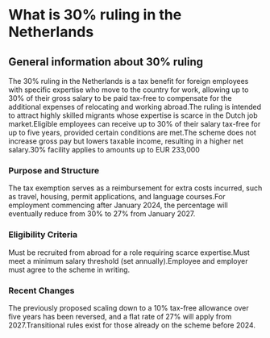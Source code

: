 # What is 30% ruling in the Netherlands

## General information about 30% ruling

The 30% ruling in the Netherlands is a tax benefit for foreign employees with specific expertise who move to the country for work, allowing up to 30% of their gross salary to be paid tax-free to compensate for the additional expenses of relocating and working abroad.The ruling is intended to attract highly skilled migrants whose expertise is scarce in the Dutch job market.Eligible employees can receive up to 30% of their salary tax-free for up to five years, provided certain conditions are met.The scheme does not increase gross pay but lowers taxable income, resulting in a higher net salary.30% facility applies to amounts up to EUR 233,000

### Purpose and Structure

The tax exemption serves as a reimbursement for extra costs incurred, such as travel, housing, permit applications, and language courses.For employment commencing after January 2024, the percentage will eventually reduce from 30% to 27% from January 2027.

### Eligibility Criteria

Must be recruited from abroad for a role requiring scarce expertise.Must meet a minimum salary threshold (set annually).Employee and employer must agree to the scheme in writing.

### Recent Changes

The previously proposed scaling down to a 10% tax-free allowance over five years has been reversed, and a flat rate of 27% will apply from 2027.Transitional rules exist for those already on the scheme before 2024.
